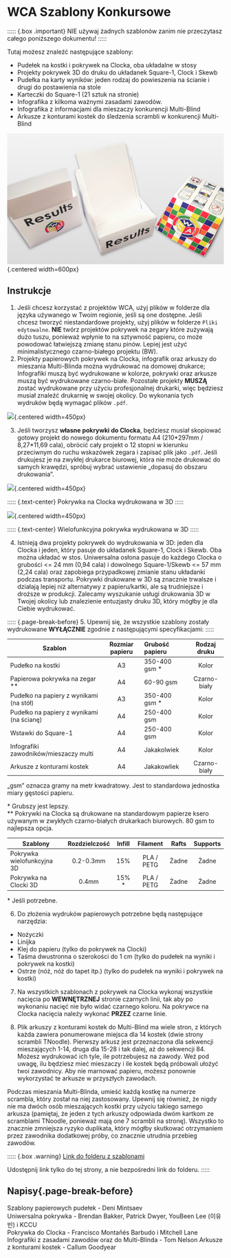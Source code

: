# WCA Szablony Konkursowe

::::: {.box .important}
NIE używaj żadnych szablonów zanim nie przeczytasz całego poniższego dokumentu!
:::::

Tutaj możesz znaleźć następujące szablony:

- Pudełek na kostki i pokrywek na Clocka, oba układalne w stosy
- Projekty pokrywek 3D do druku do układanek Square-1, Clock i Skewb
- Pudełka na karty wyników: jeden rodzaj do powieszenia na ścianie i drugi do postawienia na stole
- Karteczki do Square-1 (21 sztuk na stronie)
- Infografika z kilkoma ważnymi zasadami zawodów.
- Infografika z informacjami dla mieszaczy konkurencji Multi-Blind
- Arkusze z konturami kostek do śledzenia scrambli w konkurencji Multi-Blind

![](images/results_boxes_and_cube_cover.jpg){.centered width=600px}

## Instrukcje

1. Jeśli chcesz korzystać z projektów WCA, użyj plików w folderze dla języka używanego w Twoim regionie, jeśli są one dostępne. Jeśli chcesz tworzyć niestandardowe projekty, użyj plików w folderze `Pliki edytowalne`. **NIE** twórz projektów pokrywek na zegary które zużywają dużo tuszu, ponieważ wpłynie to na sztywność papieru, co może powodować łatwiejszą zmianę stanu pinów. Lepiej jest użyć minimalistycznego czarno-białego projektu (BW).
2. Projekty papierowych pokrywek na Clocka, infografik oraz arkuszy do mieszania Multi-Blinda można wydrukować na domowej drukarce; Infografiki muszą być wydrukowane w kolorze, pokrywki oraz arkusze muszą być wydrukowane czarno-białe. Pozostałe projekty **MUSZĄ** zostać wydrukowane przy użyciu profesjonalnej drukarki, więc będziesz musiał znaleźć drukarnię w swojej okolicy. Do wykonania tych wydruków będą wymagać plików `.pdf`.

![](images/paper_clock_covers.jpg){.centered width=450px}

3. Jeśli tworzysz **własne pokrywki do Clocka**, będziesz musiał skopiować gotowy projekt do nowego dokumentu formatu A4 (210\*297mm / 8,27\*11,69 cala), obrócić cały projekt o 12 stopni w kierunku przeciwnym do ruchu wskazówek zegara i zapisać plik jako `.pdf`. Jeśli drukujesz je na zwykłej drukarce biurowej, która nie może drukować do samych krawędzi, spróbuj wybrać ustawienie „dopasuj do obszaru drukowania”.

![](images/clock_in_3d_cover.jpg){.centered width=450px}

::::: {.text-center}
Pokrywka na Clocka wydrukowana w 3D
:::::

![](images/sq1_in_3d_cover.jpg){.centered width=450px}

::::: {.text-center}
Wielofunkcyjna pokrywka wydrukowana w 3D
:::::

4. Istnieją dwa projekty pokrywek do wydrukowania w 3D: jeden dla Clocka i jeden, który pasuje do układanek Square-1, Clock i Skewb. Oba można układać w stos. Uniwersalna osłona pasuje do każdego Clocka o grubości <= 24 mm (0,94 cala) i dowolnego Square-1/Skewb <= 57 mm (2,24 cala) oraz zapobiega przypadkowej zmianie stanu układanki podczas transportu. Pokrywki drukowane w 3D są znacznie trwalsze i działają lepiej niż alternatywy z papieru/kartki, ale są trudniejsze i droższe w produkcji. Zalecamy wyszukanie usługi drukowania 3D w Twojej okolicy lub znalezienie entuzjasty druku 3D, który mógłby je dla Ciebie wydrukować.

::::: {.page-break-before}
5. Upewnij się, że wszystkie szablony zostały wydrukowane **WYŁĄCZNIE** zgodnie z następującymi specyfikacjami:
:::::

| Szablon                                   | Rozmiar papieru | Grubość papieru |  Rodzaj druku  |
| ----------------------------------------- | :-------------: | :-------------- | :------------: |
| Pudełko na kostki                         |       A3        | 350-400 gsm \*  |     Kolor      |
| Papierowa pokrywka na zegar \*\*          |       A4        | 60-90 gsm       |  Czarno-biały  |
| Pudełko na papiery z wynikami (na stół)   |       A3        | 350-400 gsm \*  |     Kolor      |
| Pudełko na papiery z wynikami (na ścianę) |       A4        | 250-400 gsm     |     Kolor      |
| Wstawki do Square-1                       |       A4        | 250-400 gsm     |     Kolor      |
| Infografiki zawodników/mieszaczy multi    |       A4        | Jakakolwiek     |     Kolor      |
| Arkusze z konturami kostek                |       A4        | Jakakowliek     |  Czarno-biały  |

„gsm” oznacza gramy na metr kwadratowy. Jest to standardowa jednostka miary gęstości papieru.

\* Grubszy jest lepszy.<br/>
\*\* Pokrywki na Clocka są drukowane na standardowym papierze ksero używanym w zwykłych czarno-białych drukarkach biurowych. 80 gsm to najlepsza opcja.

| Szablony                                | Rozdzielczość |  Infill  |  Filament  |  Rafts  | Supports |
| --------------------------------------- | :-----------: | :------: | :--------: | :-----: | :------: |
| Pokrywka wielofunkcyjna 3D              |   0.2-0.3mm   |   15%    | PLA / PETG |  Żadne  |  Żadne   |
| Pokrywka na Clocki 3D                   |     0.4mm     |   15% \* | PLA / PETG |  Żadne  |  Żadne   |

\* Jeśli potrzebne.

6. Do złożenia wydruków papierowych potrzebne będą następujące narzędzia:

- Nożyczki
- Linijka
- Klej do papieru (tylko do pokrywek na Clocki)
- Taśma dwustronna o szerokości do 1 cm (tylko do pudełek na wyniki i pokrywek na kostki)
- Ostrze (nóż, nóż do tapet itp.) (tylko do pudełek na wyniki i pokrywek na kostki)

7. Na wszystkich szablonach z pokrywek na Clocka wykonaj wszystkie nacięcia po **WEWNĘTRZNEJ** stronie czarnych linii, tak aby po wykonaniu nacięć nie było widać czarnego koloru. Na pokrywce na Clocka nacięcia należy wykonać **PRZEZ** czarne linie.

8. Plik arkuszy z konturami kostek do Multi-Blind ma wiele stron, z których każda zawiera ponumerowane miejsca dla 14 kostek (dwie strony scrambli TNoodle). Pierwszy arkusz jest przeznaczona dla sekwencji mieszających 1-14, druga dla 15-28 i tak dalej, aż do sekwencji 84. Możesz wydrukować ich tyle, ile potrzebujesz na zawody. Weź pod uwagę, ilu będziesz mieć mieszaczy i ile kostek będą próbowali ułożyć twoi zawodnicy. Aby nie marnować papieru, możesz ponownie wykorzystać te arkusze w przyszłych zawodach.

Podczas mieszania Multi-Blinda, umieść każdą kostkę na numerze scrambla, który został na niej zastosowany. Upewnij się również, że nigdy nie ma dwóch osób mieszających kostki przy użyciu takiego samego arkusza (pamiętaj, że jeden z tych arkuszy odpowiada dwóm kartkom ze scramblami TNoodle, ponieważ mają one 7 scrambli na stronę). Wszystko to znacznie zmniejsza ryzyko duplikata, który mógłby skutkować otrzymaniem przez zawodnika dodatkowej próby, co znacznie utrudnia przebieg zawodów.

::::: {.box .warning}
[Link do folderu z szablonami ](https://drive.google.com/drive/folders/1EVqEWSqruZ8_vEJpUmqhFUqaikzgUkkP?usp=sharing)

Udostępnij link tylko do tej strony, a nie bezpośredni link do folderu.
:::::

## Napisy{.page-break-before}

Szablony papierowych pudełek - Deni Mintsaev<br/>
Uniwersalna pokrywka - Brendan Bakker, Patrick Dwyer, YouBeen Lee (이유빈) i KCCU<br/>
Pokrywka do Clocka - Francisco Montañés Barbudo i Mitchell Lane<br/>
Infografiki z zasadami zawodów oraz do Multi-Blinda - Tom Nelson
Arkusze z konturami kostek - Callum Goodyear
